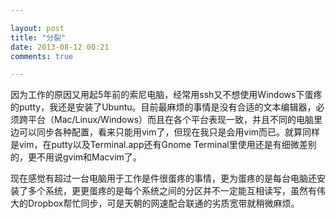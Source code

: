 ```yaml
---

layout: post
title: "分裂"
date: 2013-08-12 00:21
comments: true

---
```

因为工作的原因又用起5年前的索尼电脑，经常用ssh又不想使用Windows下蛋疼的putty，我还是安装了Ubuntu。目前最麻烦的事情是没有合适的文本编辑器，必须跨平台（Mac/Linux/Windows）而且在各个平台表现一致，并且不同的电脑里边可以同步各种配置，看来只能用vim了，但现在我只是会用vim而已。就算同样是vim，在putty以及Terminal.app还有Gnome Terminal里使用还是有细微差别的，更不用说gvim和Macvim了。

现在感觉有超过一台电脑用于工作是件很蛋疼的事情，更为蛋疼的是每台电脑还安装了多个系统，更更蛋疼的是每个系统之间的分区并不一定能互相读写，虽然有伟大的Dropbox帮忙同步，可是天朝的网速配合联通的劣质宽带就稍微麻烦。
